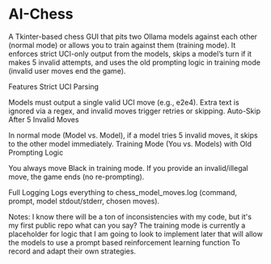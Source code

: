 # AI-Chess

A Tkinter-based chess GUI that pits two Ollama models against each other (normal mode) or allows you to train against them (training mode). It enforces strict UCI-only output from the models, skips a model’s turn if it makes 5 invalid attempts, and uses the old prompting logic in training mode (invalid user moves end the game).

Features
Strict UCI Parsing

Models must output a single valid UCI move (e.g., e2e4).
Extra text is ignored via a regex, and invalid moves trigger retries or skipping.
Auto-Skip After 5 Invalid Moves

In normal mode (Model vs. Model), if a model tries 5 invalid moves, it skips to the other model immediately.
Training Mode (You vs. Models) with Old Prompting Logic

You always move Black in training mode.
If you provide an invalid/illegal move, the game ends (no re-prompting).

Full Logging
Logs everything to chess_model_moves.log (command, prompt, model stdout/stderr, chosen moves).

Notes:
I know there will be a ton of inconsistencies with my code, but it's my first public repo what can you say?
The training mode is currently a placeholder for logic that I am going to look to implement later that will allow the models to use a prompt based reinforcement learning function
To record and adapt their own strategies.
